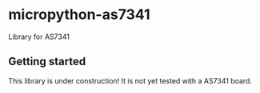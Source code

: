 # micropython-as7341

Library for AS7341

## Getting started

This library is under construction!
It is not yet tested with a AS7341 board.
